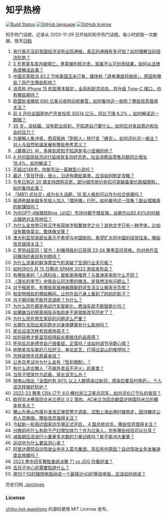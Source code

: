 # 知乎热榜
[![Build Status](https://github.com/ToWeLong/zhihu-hot-questions/workflows/CI/badge.svg)](https://github.com/ToWeLong/zhihu-hot-questions/actions)
[![GitHub language](https://img.shields.io/badge/language-golang-orange.svg)](https://golang.org/)
[![GitHub license](https://img.shields.io/github/license/ToWeLong/zhihu-hot-questions)](https://github.com/ToWeLong/zhihu-hot-questions/blob/main/LICENSE)

知乎热门话题，记录从 2020-11-29 日开始的知乎热门话题。每小时抓取一次数据，按天[归档](./archives)

<!-- BEGIN -->

1. [央行表示当前我国经济没有出现通缩，真正的通缩有多可怕？如何理解当前经济形势？](https://www.zhihu.com/question/601089240)
1. [3 岁男童车库内被撞亡，男童被判担次责，家属不认可划责结果，如何从法律角度解读此事？](https://www.zhihu.com/question/601059330)
1. [中国买家取消 83.2 万吨美国玉米订单，媒体称「退单潮或将继续」，原因有哪些？将产生哪些影响？](https://www.zhihu.com/question/601093371)
1. [消息称 iPhone 15 机型基本敲定，全系标配灵动岛，并升级 Type-C 接口，你有哪些期待？](https://www.zhihu.com/question/601027621)
1. [欧盟批准微软 690 亿美元收购动视暴雪，如何看待这一收购？哪些信息值得关注？](https://www.zhihu.com/question/601191029)
1. [前 4 月份全国房地产开发投资 35514 亿元，同比下降 6.2% ，如何解读这一数据？](https://www.zhihu.com/question/601242297)
1. [35 岁，没结婚、没有职业规划，不知道自己要什么，如何应对来自周边和社会的压力？](https://www.zhihu.com/question/600970848)
1. [为缓解人象冲突，西双版纳「割胶人」转行变「蜂农」，如何评价这一做法？对人与自然和谐发展有哪些参考意义？](https://www.zhihu.com/question/601086387)
1. [《鹿鼎记》中，多隆到底知不知道是韦小宝捅的他？](https://www.zhihu.com/question/600591615)
1. [4 月份国民经济运行延续恢复向好态势，社会消费品零售总额同比增长 18.4%，如何解读？](https://www.zhihu.com/question/601242995)
1. [不超过148字，你能写出一篇微型小说吗？](https://www.zhihu.com/question/597788621)
1. [最近「青甘环线」很火，沿途有哪些美景，应该如何制定攻略？](https://www.zhihu.com/question/599945210)
1. [今年已有近 20 城支持团购买房，部分城市房价折扣可突破备案价跌幅限制，如何看待此事？](https://www.zhihu.com/question/601226960)
1. [「MBTI 式社交」成为长久话题，16 型人格划可以作为社交依据吗？](https://www.zhihu.com/question/600490383)
1. [报道称越来越多年轻人加入「摆地摊」行列，如何看待这一现象？副业摆摊真的能赚钱吗？](https://www.zhihu.com/question/601033165)
1. [为何GPT-4版微软Bing（必应）市场份额不增反降，谷歌仍以92.63%的份额占据绝对主导地位？](https://www.zhihu.com/question/601039046)
1. [为什么全世界只有汉字有简体字和繁体字之分？其他文字只有一种字体，比如没有繁体英文、繁体俄文等？](https://www.zhihu.com/question/599849500)
1. [澳大利亚贸易部长表示不希望与中国脱钩，希望扩大同中国的经贸往来，哪些信息值得关注？](https://www.zhihu.com/question/601241599)
1. [C 罗将战亚冠！官方：利雅得胜利已获得 23-24 赛季亚冠资格，你对他在亚冠赛场的表现有何期待？](https://www.zhihu.com/question/601166227)
1. [为什么说美的鲜净感空气机突破了空调行业天花板？](https://www.zhihu.com/question/601049469)
1. [如何评价5 月 15 日腾讯 SPARK 2023 游戏发布会？](https://www.zhihu.com/question/599438414)
1. [有哪些美的「人感科技」智能家电推荐？与普通家电有什么不同？](https://www.zhihu.com/question/601040580)
1. [《漫长的季节》中我会认同沈墨的做法，是我想法有问题么？](https://www.zhihu.com/question/598700985)
1. [对于租房党，有哪些家居神器既能舒适生活又让搬家无负担？](https://www.zhihu.com/question/596724170)
1. [和宠物相处的哪些瞬间，让你在自己身上看到了妈妈的影子？](https://www.zhihu.com/question/600617358)
1. [月子期间能不能开空调呢？为什么？](https://www.zhihu.com/question/534500813)
1. [为什么现在都是电动汽车智能化，燃油车就不能智能化吗？](https://www.zhihu.com/question/460270467)
1. [如果鼬当初把真相告诉佐助是不是就能改写历史了？](https://www.zhihu.com/question/593817745)
1. [为什么现在原生家庭的问题这么严重？](https://www.zhihu.com/question/573338695)
1. [长期在太阳出来前跑步对身体健康有什么影响吗？](https://www.zhihu.com/question/599377959)
1. [家长应该怎样有效表扬孩子？](https://www.zhihu.com/question/534895463)
1. [如何装修才能呈现经得起长期居住的品质感？](https://www.zhihu.com/question/599260834)
1. [怀孕后总是感觉自己很委屈，正常吗？该如何调节孕期心情？](https://www.zhihu.com/question/522838839)
1. [地煞星吊车尾的几位好汉，单论武艺，打得过梁山的喽啰吗？](https://www.zhihu.com/question/600785321)
1. [怎样装修毛坯房最省钱？](https://www.zhihu.com/question/588016152)
1. [公务员考试中为什么会有「性别限制」？](https://www.zhihu.com/question/595885205)
1. [有什么适合懒人「不输外卖且不开火」的美食？](https://www.zhihu.com/question/597563153)
1. [当孩子把哭作为武器，家长该怎么办？](https://www.zhihu.com/question/594859259)
1. [钟南山指出「全国约有 80% 以上人群感染过新冠，感染后要及时用药」，个人该怎样做好防护？](https://www.zhihu.com/question/601089217)
1. [2022-23 赛季 CBA 辽宁 4:0 横扫浙江卫冕总冠军，如何评价辽宁队的表现？](https://www.zhihu.com/question/601142779)
1. [欧冠半决赛首回合米兰德比 0:2 落败，AC米兰次回合翻盘逆转国际米兰的概率有多大？](https://www.zhihu.com/question/601069914)
1. [曝山东泰山外援孙准浩正接受警方调查，试图上海出境时被带走，因涉嫌非公务人员贿赂，哪些信息值得关注？](https://www.zhihu.com/question/601059835)
1. [今起新一轮周边国家访华潮正式开启， 4 国总统访华，哪些信息值得关注？](https://www.zhihu.com/question/601238552)
1. [分娩前吃什么有助于产妇增加体力？作为过来人，你有哪些经验可以分享？](https://www.zhihu.com/question/584131066)
1. [减脂期应该进行小重量多次数的力量训练吗？能不能冲大重量？](https://www.zhihu.com/question/596472787)
1. [运动中为什么要监测心率？](https://www.zhihu.com/question/596432082)
1. [阿里达摩院自动驾驶业务并入菜鸟集团，背后有何原因？自动驾驶业务发展速度会放缓吗？](https://www.zhihu.com/question/600886984)
1. [2023 季中冠军赛胜者组决赛 T1 vs JDG 你看好谁？](https://www.zhihu.com/question/601046924)
1. [去月子中心前需要知道什么？](https://www.zhihu.com/question/524339120)
1. [用10个1Ω的理想电阻组成一个最接近πΩ的等效电阻，应该如何组成？](https://www.zhihu.com/question/598720218)

<!-- END -->

历史归档 [./archives](./archives)


### License
[zhihu-hot-questions](https://github.com/towelong/zhihu-hot-questions) 的源码使用 MIT License 发布。